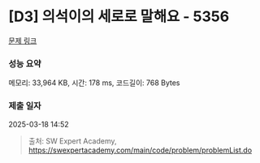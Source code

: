 # [D3] 의석이의 세로로 말해요 - 5356 

[문제 링크](https://swexpertacademy.com/main/code/problem/problemDetail.do?contestProbId=AWVWgkP6sQ0DFAUO) 

### 성능 요약

메모리: 33,964 KB, 시간: 178 ms, 코드길이: 768 Bytes

### 제출 일자

2025-03-18 14:52



> 출처: SW Expert Academy, https://swexpertacademy.com/main/code/problem/problemList.do